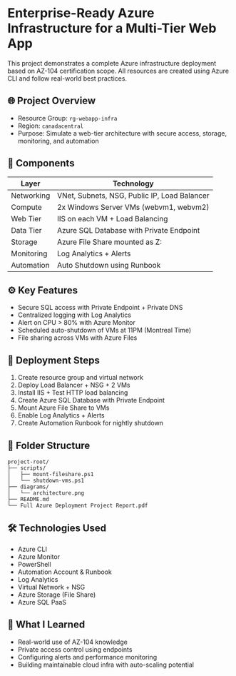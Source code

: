 # Enterprise-Ready Azure Infrastructure for a Multi-Tier Web App

This project demonstrates a complete Azure infrastructure deployment based on AZ-104 certification scope. All resources are created using Azure CLI and follow real-world best practices.

## 🌐 Project Overview

- Resource Group: `rg-webapp-infra`
- Region: `canadacentral`
- Purpose: Simulate a web-tier architecture with secure access, storage, monitoring, and automation

## 🧱 Components

| Layer         | Technology                                   |
|---------------|----------------------------------------------|
| Networking    | VNet, Subnets, NSG, Public IP, Load Balancer |
| Compute       | 2x Windows Server VMs (webvm1, webvm2)       |
| Web Tier      | IIS on each VM + Load Balancing              |
| Data Tier     | Azure SQL Database with Private Endpoint     |
| Storage       | Azure File Share mounted as Z:               |
| Monitoring    | Log Analytics + Alerts                       |
| Automation    | Auto Shutdown using Runbook                  |

## ⚙️ Key Features

- Secure SQL access with Private Endpoint + Private DNS
- Centralized logging with Log Analytics
- Alert on CPU > 80% with Azure Monitor
- Scheduled auto-shutdown of VMs at 11PM (Montreal Time)
- File sharing across VMs with Azure Files

## 🚀 Deployment Steps

1. Create resource group and virtual network
2. Deploy Load Balancer + NSG + 2 VMs
3. Install IIS + Test HTTP load balancing
4. Create Azure SQL Database with Private Endpoint
5. Mount Azure File Share to VMs
6. Enable Log Analytics + Alerts
7. Create Automation Runbook for nightly shutdown

## 📁 Folder Structure

```
project-root/
├── scripts/
│   ├── mount-fileshare.ps1
│   └── shutdown-vms.ps1
├── diagrams/
│   └── architecture.png
├── README.md
└── Full Azure Deployment Project Report.pdf
```

## 🛠️ Technologies Used

- Azure CLI
- Azure Monitor
- PowerShell
- Automation Account & Runbook
- Log Analytics
- Virtual Network + NSG
- Azure Storage (File Share)
- Azure SQL PaaS

## 🧠 What I Learned

- Real-world use of AZ-104 knowledge
- Private access control using endpoints
- Configuring alerts and performance monitoring
- Building maintainable cloud infra with auto-scaling potential